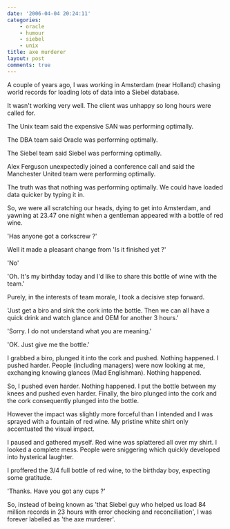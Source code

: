 ```yaml
---
date: '2006-04-04 20:24:11'
categories:
    - oracle
    - humour
    - siebel
    - unix
title: axe murderer
layout: post
comments: true
---
```

A couple of years ago, I was working in Amsterdam (near Holland) chasing
world records for loading lots of data into a Siebel database.

It wasn't working very well. The client was unhappy so long hours were
called for.

The Unix team said the expensive SAN was performing optimally.

The DBA team said Oracle was performing optimally.

The Siebel team said Siebel was performing optimally.

Alex Ferguson unexpectedly joined a conference call and said the
Manchester United team were performing optimally.

The truth was that nothing was performing optimally. We could have
loaded data quicker by typing it in.

So, we were all scratching our heads, dying to get into Amsterdam, and
yawning at 23.47 one night when a gentleman appeared with a bottle of
red wine.

'Has anyone got a corkscrew ?'

Well it made a pleasant change from 'Is it finished yet ?'

'No'

'Oh. It's my birthday today and I'd like to share this bottle of wine
with the team.'

Purely, in the interests of team morale, I took a decisive step forward.

'Just get a biro and sink the cork into the bottle. Then we can all have
a quick drink and watch glance and OEM for another 3 hours.'

'Sorry. I do not understand what you are meaning.'

'OK. Just give me the bottle.'

I grabbed a biro, plunged it into the cork and pushed. Nothing happened.
I pushed harder. People (including managers) were now looking at me,
exchanging knowing glances (Mad Englishman). Nothing happened.

So, I pushed even harder. Nothing happened. I put the bottle between my
knees and pushed even harder. Finally, the biro plunged into the cork
and the cork consequently plunged into the bottle.

However the impact was slightly more forceful than I intended and I was
sprayed with a fountain of red wine. My pristine white shirt only
accentuated the visual impact.

I paused and gathered myself. Red wine was splattered all over my shirt.
I looked a complete mess. People were sniggering which quickly developed
into hysterical laughter.

I proffered the 3/4 full bottle of red wine, to the birthday boy,
expecting some gratitude.

'Thanks. Have you got any cups ?'

So, instead of being known as 'that Siebel guy who helped us load 84
million records in 23 hours with error checking and reconciliation', I
was forever labelled as 'the axe murderer'.

